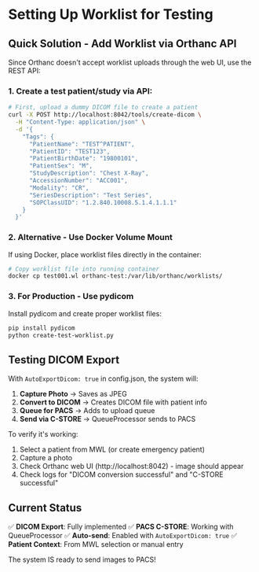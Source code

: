 # Setting Up Worklist for Testing

## Quick Solution - Add Worklist via Orthanc API

Since Orthanc doesn't accept worklist uploads through the web UI, use the REST API:

### 1. Create a test patient/study via API:

```bash
# First, upload a dummy DICOM file to create a patient
curl -X POST http://localhost:8042/tools/create-dicom \
  -H "Content-Type: application/json" \
  -d '{
    "Tags": {
      "PatientName": "TEST^PATIENT",
      "PatientID": "TEST123",
      "PatientBirthDate": "19800101",
      "PatientSex": "M",
      "StudyDescription": "Chest X-Ray",
      "AccessionNumber": "ACC001",
      "Modality": "CR",
      "SeriesDescription": "Test Series",
      "SOPClassUID": "1.2.840.10008.5.1.4.1.1.1"
    }
  }'
```

### 2. Alternative - Use Docker Volume Mount

If using Docker, place worklist files directly in the container:

```bash
# Copy worklist file into running container
docker cp test001.wl orthanc-test:/var/lib/orthanc/worklists/
```

### 3. For Production - Use pydicom

Install pydicom and create proper worklist files:

```bash
pip install pydicom
python create-test-worklist.py
```

## Testing DICOM Export

With `AutoExportDicom: true` in config.json, the system will:

1. **Capture Photo** → Saves as JPEG
2. **Convert to DICOM** → Creates DICOM file with patient info
3. **Queue for PACS** → Adds to upload queue
4. **Send via C-STORE** → QueueProcessor sends to PACS

To verify it's working:
1. Select a patient from MWL (or create emergency patient)
2. Capture a photo
3. Check Orthanc web UI (http://localhost:8042) - image should appear
4. Check logs for "DICOM conversion successful" and "C-STORE successful"

## Current Status

✅ **DICOM Export**: Fully implemented
✅ **PACS C-STORE**: Working with QueueProcessor
✅ **Auto-send**: Enabled with `AutoExportDicom: true`
✅ **Patient Context**: From MWL selection or manual entry

The system IS ready to send images to PACS!